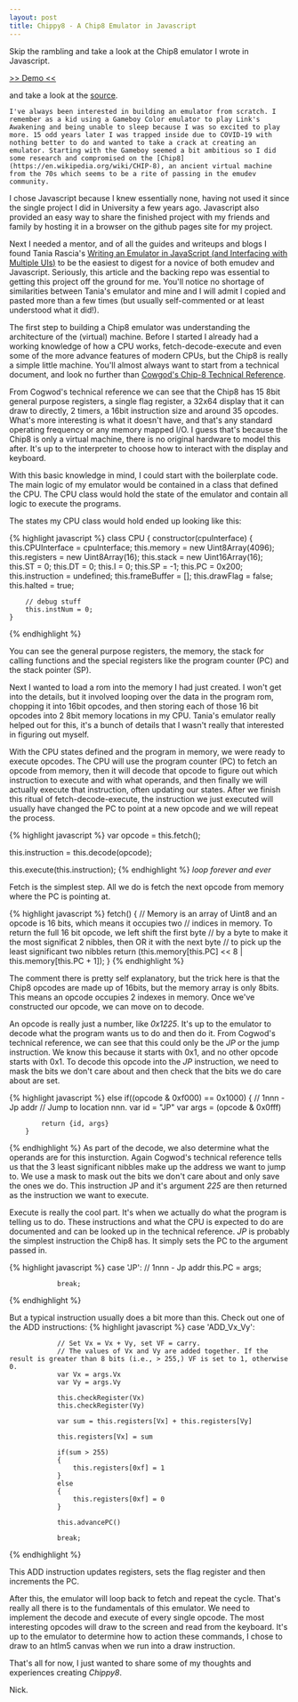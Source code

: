 ```yaml
---
layout: post
title: Chippy8 - A Chip8 Emulator in Javascript
---
```


Skip the rambling and take a look at the Chip8 emulator I wrote in Javascript.

[>> Demo <<](https://narwhaldisco.github.io/Chippy8/)

and take a look at the [source](https://github.com/narwhaldisco/Chippy8).

    I've always been interested in building an emulator from scratch. I remember as a kid using a Gameboy Color emulator to play Link's Awakening and being unable to sleep because I was so excited to play more. 15 odd years later I was trapped inside due to COVID-19 with nothing better to do and wanted to take a crack at creating an emulator. Starting with the Gameboy seemed a bit ambitious so I did some research and compromised on the [Chip8](https://en.wikipedia.org/wiki/CHIP-8), an ancient virtual machine from the 70s which seems to be a rite of passing in the emudev community.

  I chose Javascript because I knew essentially none, having not used it since the single project I did in University a few years ago. Javascript also provided an easy way to share the finished project with my friends and family by hosting it in a browser on the github pages site for my project.

  Next I needed a mentor, and of all the guides and writeups and blogs I found Tania Rascia's [Writing an Emulator in JavaScript (and Interfacing with Multiple UIs)](https://www.taniarascia.com/writing-an-emulator-in-javascript-chip8/) to be the easiest to digest for a novice of both emudev and Javascript. Seriously, this article and the backing repo was essential to getting this project off the ground for me. You'll notice no shortage of similarities between Tania's emulator and mine and I will admit I copied and pasted more than a few times (but usually self-commented or at least understood what it did!).

  The first step to building a Chip8 emulator was understanding the architecture of the (virtual) machine. Before I started I already had a working knowledge of how a CPU works, fetch-decode-execute and even some of the more advance features of modern CPUs, but the Chip8 is really a simple little machine. You'll almost always want to start from a technical document, and look no further than [Cowgod's Chip-8 Technical Reference](http://devernay.free.fr/hacks/chip8/C8TECH10.HTM).

  From Cogwod's technical reference we can see that the Chip8 has 15 8bit general purpose registers, a single flag register, a 32x64 display that it can draw to directly, 2 timers, a 16bit instruction size and around 35 opcodes. What's more interesting is what it doesn't have, and that's any standard operating frequency or any memory mapped I/O. I guess that's because the Chip8 is only a virtual machine, there is no original hardware to model this after. It's up to the interpreter to choose how to interact with the display and keyboard.

  With this basic knowledge in mind, I could start with the boilerplate code. The main logic of my emulator would be contained in a class that defined the CPU. The CPU class would hold the state of the emulator and contain all logic to execute the programs.

The states my CPU class would hold ended up looking like this:

{% highlight javascript %}
class CPU {
    constructor(cpuInterface) {
        this.CPUInterface = cpuInterface;
        this.memory = new Uint8Array(4096);
        this.registers = new Uint8Array(16);
        this.stack = new Uint16Array(16);
        this.ST = 0;
        this.DT = 0;
        this.I = 0;
        this.SP = -1;
        this.PC = 0x200;
        this.instruction = undefined;
        this.frameBuffer = [];
        this.drawFlag = false;
        this.halted = true;
    
        // debug stuff
        this.instNum = 0;
    }
{% endhighlight %}

  You can see the general purpose registers, the memory, the stack for calling functions and the special registers like the program counter (PC) and the stack pointer (SP).

  Next I wanted to load a rom into the memory I had just created. I won't get into the details, but it involved looping over the data in the program rom, chopping it into 16bit opcodes, and then storing each of those 16 bit opcodes into 2 8bit memory locations in my CPU. Tania's emulator really helped out for this, it's a bunch of details that I wasn't really that interested in figuring out myself.
  
  With the CPU states defined and the program in memory, we were ready to execute opcodes. The CPU will use the program counter (PC) to fetch an opcode from memory, then it will decode that opcode to figure out which instruction to execute and with what operands, and then finally we will actually execute that instruction, often updating our states. After we finish this ritual of fetch-decode-execute, the instruction we just executed will usually have changed the PC to point at a new opcode and we will repeat the process.

{% highlight javascript %}
  var opcode = this.fetch();

  this.instruction = this.decode(opcode);

  this.execute(this.instruction);
{% endhighlight %}
*loop forever and ever*

  Fetch is the simplest step. All we do is fetch the next opcode from memory where the PC is pointing at.
  
{% highlight javascript %}
    fetch()
    {
        // Memory is an array of Uint8 and an opcode is 16 bits, which means it occupies two
        // indices in memory. To return the full 16 bit opcode, we left shift the first byte
        // by a byte to make it the most significat 2 nibbles, then OR it with the next byte
        // to pick up the least significant two nibbles
        return (this.memory[this.PC] << 8 | this.memory[this.PC + 1]);
    }
{% endhighlight %}

  The comment there is pretty self explanatory, but the trick here is that the Chip8 opcodes are made up of 16bits, but the memory array is only 8bits. This means an opcode occupies 2 indexes in memory. Once we've constructed our opcode, we can move on to decode.

  An opcode is really just a number, like *0x1225*. It's up to the emulator to decode what the program wants us to do and then do it. From Cogwod's technical reference, we can see that this could only be the *JP* or the jump instruction. We know this because it starts with 0x1, and no other opcode starts with 0x1. To decode this opcode into the *JP* instruction, we need to mask the bits we don't care about and then check that the bits we do care about are set.

{% highlight javascript %}
        else if((opcode & 0xf000) == 0x1000)
        {
            // 1nnn - Jp addr 
            // Jump to location nnn.
            var id = "JP"
            var args = (opcode & 0x0fff)

            return {id, args}
        }
{% endhighlight %}
  As part of the decode, we also determine what the operands are for this insturction. Again Cogwod's technical reference tells us that the 3 least significant nibbles make up the address we want to jump to. We use a mask to mask out the bits we don't care about and only save the ones we do. This instruction JP and it's argument *225* are then returned as the instruction we want to execute.

  Execute is really the cool part. It's when we actually do what the program is telling us to do. These instructions and what the CPU is expected to do are documented and can be looked up in the technical reference. *JP* is probably the simplest instruction the Chip8 has. It simply sets the PC to the argument passed in. 

{% highlight javascript %}
            case 'JP':
                // 1nnn - Jp addr 
                this.PC = args;

                break;
{% endhighlight %}

  But a typical instruction usually does a bit more than this. Check out one of the ADD instructions:
{% highlight javascript %}
            case 'ADD_Vx_Vy':

                // Set Vx = Vx + Vy, set VF = carry.
                // The values of Vx and Vy are added together. If the result is greater than 8 bits (i.e., > 255,) VF is set to 1, otherwise 0. 
                var Vx = args.Vx
                var Vy = args.Vy

                this.checkRegister(Vx)
                this.checkRegister(Vy)

                var sum = this.registers[Vx] + this.registers[Vy]

                this.registers[Vx] = sum

                if(sum > 255)
                {
                    this.registers[0xf] = 1
                }
                else
                {
                    this.registers[0xf] = 0
                }

                this.advancePC()
            
                break;
{% endhighlight %}

  This ADD instruction updates registers, sets the flag register and then increments the PC.

  After this, the emulator will loop back to fetch and repeat the cycle. That's really all there is to the fundamentals of this emulator. We need to implement the decode and execute of every single opcode. The most interesting opcodes will draw to the screen and read from the keyboard. It's up to the emulator to determine how to action these commands, I chose to draw to an htlm5 canvas when we run into a draw instruction.

That's all for now, I just wanted to share some of my thoughts and experiences creating *Chippy8*.

Nick.
